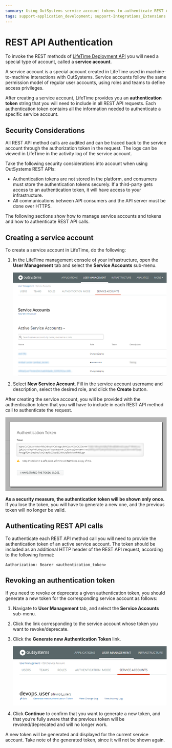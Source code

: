 ```yaml
---
summary: Using OutSystems service account tokens to authenticate REST API method calls.
tags: support-application_development; support-Integrations_Extensions
---
```


# REST API Authentication

To invoke the REST methods of [LifeTime Deployment API](<../auto/lifetime-deployment-api-v2.final.md>) you will need a special type of account, called a **service account**.

A service account is a special account created in LifeTime used in machine-to-machine interactions with OutSystems. Service accounts follow the same permission model of regular user accounts, using roles and teams to define access privileges.

After creating a service account, LifeTime provides you an **authentication token** string that you will need to include in all REST API requests. Each authentication token contains all the information needed to authenticate a specific service account.


## Security Considerations

All REST API method calls are audited and can be traced back to the service account through the authorization token in the request. The logs can be viewed in LifeTime in the activity log of the service account.

Take the following security considerations into account when using OutSystems REST APIs:

* Authentication tokens are not stored in the platform, and consumers must store the authentication tokens securely. If a third-party gets access to an authentication token, it will have access to your infrastructure.
* All communications between API consumers and the API server must be done over HTTPS. 

The following sections show how to manage service accounts and tokens and how to authenticate REST API calls.

## Creating a service account

To create a service account in LifeTime, do the following:

1. In the LifeTime management console of your infrastructure, open the **User Management** tab and select the **Service Accounts** sub-menu. 

    ![](images/lt_service_accounts.png)

2. Select **New Service Account**. Fill in the service account username and description, select the desired role, and click the **Create** button. 

After creating the service account, you will be provided with the authentication token that you will have to include in each REST API method call to authenticate the request.

![](images/lt_auth_token_blurred.png)
    
**As a security measure, the authentication token will be shown only once.** If you lose the token, you will have to generate a new one, and the previous token will no longer be valid.

## Authenticating REST API calls

To authenticate each REST API method call you will need to provide the authentication token of an active service account. The token should be included as an additional HTTP header of the REST API request, according to the following format:

    Authorization: Bearer <authentication_token>


## Revoking an authentication token

If you need to revoke or deprecate a given authentication token, you should generate a new token for the corresponding service account as follows:

1. Navigate to **User Management** tab, and select the **Service Accounts** sub-menu. 

1. Click the link corresponding to the service account whose token you want to revoke/deprecate. 

1. Click the **Generate new Authentication Token** link. 

    ![](images/lt_gen_new_auth_token.png)

1. Click **Continue** to confirm that you want to generate a new token, and that you’re fully aware that the previous token will be revoked/deprecated and will no longer work. 

A new token will be generated and displayed for the current service account. Take note of the generated token, since it will not be shown again.
